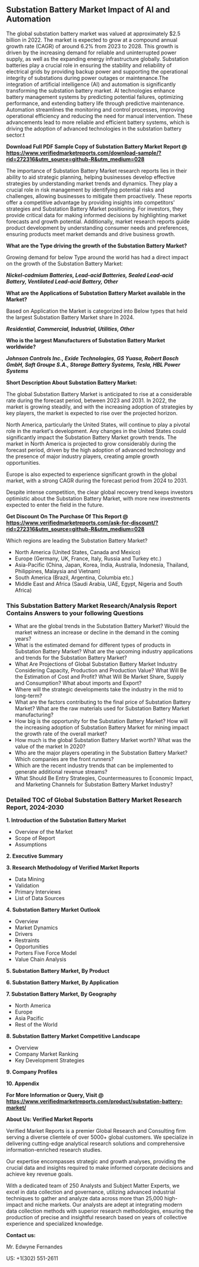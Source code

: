 <h2>Substation Battery Market Impact of AI and Automation</h2>The global substation battery market was valued at approximately $2.5 billion in 2022. The market is expected to grow at a compound annual growth rate (CAGR) of around 6.2% from 2023 to 2028. This growth is driven by the increasing demand for reliable and uninterrupted power supply, as well as the expanding energy infrastructure globally. Substation batteries play a crucial role in ensuring the stability and reliability of electrical grids by providing backup power and supporting the operational integrity of substations during power outages or maintenance.The integration of artificial intelligence (AI) and automation is significantly transforming the substation battery market. AI technologies enhance battery management systems by predicting potential failures, optimizing performance, and extending battery life through predictive maintenance. Automation streamlines the monitoring and control processes, improving operational efficiency and reducing the need for manual intervention. These advancements lead to more reliable and efficient battery systems, which is driving the adoption of advanced technologies in the substation battery sector.t</p><p id="" class=""><strong>Download Full PDF Sample Copy of Substation Battery Market Report @ <a href="https://www.verifiedmarketreports.com/download-sample/?rid=272316&utm_source=github-R&utm_medium=028" target="_blank">https://www.verifiedmarketreports.com/download-sample/?rid=272316&utm_source=github-R&utm_medium=028</a></strong></p><p>The importance of&nbsp;Substation Battery Market research reports lies in their ability to aid strategic planning, helping businesses develop effective strategies by understanding market trends and dynamics. They play a crucial role in risk management by identifying potential risks and challenges, allowing businesses to mitigate them proactively. These reports offer a competitive advantage by providing insights into competitors' strategies and Substation Battery Market positioning. For investors, they provide critical data for making informed decisions by highlighting market forecasts and growth potential. Additionally, market research reports guide product development by understanding consumer needs and preferences, ensuring products meet market demands and drive business growth.</p><p><strong>What are the&nbsp;Type driving the growth of the Substation Battery Market?</strong></p><p id="" class="">Growing demand for below Type around the world has had a direct impact on the growth of the Substation Battery Market:</p><em><strong>Nickel-cadmium Batteries, Lead-acid Batteries, Sealed Lead-acid Battery, Ventilated Lead-acid Battery, Other</strong></em></p><strong>What are the&nbsp;Applications&nbsp;of Substation Battery Market available in the Market?</strong></p><p id="" class="">Based on Application the Market is categorized into Below types that held the largest Substation Battery Market share In 2024.</p><em><strong>Residential, Commercial, Industrial, Utilities, Other</strong></em></p><strong>Who is the largest Manufacturers of Substation Battery Market worldwide?</strong></p><p><em><strong>Johnson Controls Inc., Exide Technologies, GS Yuasa, Robert Bosch GmbH, Saft Groupe S.A., Storage Battery Systems, Tesla, HBL Power Systems</strong></em></p><p id="" class=""><strong>Short Description About Substation Battery Market:</strong></p><p>The global Substation Battery Market is anticipated to rise at a considerable rate during the forecast period, between 2023 and 2031. In 2022, the market is growing steadily, and with the increasing adoption of strategies by key players, the market is expected to rise over the projected horizon.</p><p>North America, particularly the United States, will continue to play a pivotal role in the market's development. Any changes in the United States could significantly impact the Substation Battery Market growth trends. The market in North America is projected to grow considerably during the forecast period, driven by the high adoption of advanced technology and the presence of major industry players, creating ample growth opportunities.</p><p>Europe is also expected to experience significant growth in the global market, with a strong CAGR during the forecast period from 2024 to 2031.</p><p>Despite intense competition, the clear global recovery trend keeps investors optimistic about the Substation Battery Market, with more new investments expected to enter the field in the future.</p><p id="" class=""><strong>Get Discount On The Purchase Of This Report @ <a href="https://www.verifiedmarketreports.com/ask-for-discount/?rid=272316&utm_source=github-R&utm_medium=028" target="_blank">https://www.verifiedmarketreports.com/ask-for-discount/?rid=272316&utm_source=github-R&utm_medium=028</a></strong></p>Which regions are leading the Substation Battery Market?</p><ul><li>North America (United States, Canada and Mexico)</li><li>Europe (Germany, UK, France, Italy, Russia and Turkey etc.)</li><li>Asia-Pacific (China, Japan, Korea, India, Australia, Indonesia, Thailand, Philippines, Malaysia and Vietnam)</li><li>South America (Brazil, Argentina, Columbia etc.)</li><li>Middle East and Africa (Saudi Arabia, UAE, Egypt, Nigeria and South Africa)</li></ul><h3 id="" class="">This Substation Battery Market Research/Analysis Report Contains Answers to your following Questions</h3><ul><li>What are the global trends in the Substation Battery Market? Would the market witness an increase or decline in the demand in the coming years?</li><li>What is the estimated demand for different types of products in Substation Battery Market? What are the upcoming industry applications and trends for the Substation Battery Market?</li><li>What Are Projections of Global Substation Battery Market Industry Considering Capacity, Production and Production Value? What Will Be the Estimation of Cost and Profit? What Will Be Market Share, Supply and Consumption? What about imports and Export?</li><li>Where will the strategic developments take the industry in the mid to long-term?</li><li>What are the factors contributing to the final price of Substation Battery Market? What are the raw materials used for Substation Battery Market manufacturing?</li><li>How big is the opportunity for the Substation Battery Market? How will the increasing adoption of Substation Battery Market for mining impact the growth rate of the overall market?</li><li>How much is the global Substation Battery Market worth? What was the value of the market In 2020?</li><li>Who are the major players operating in the Substation Battery Market? Which companies are the front runners?</li><li>Which are the recent industry trends that can be implemented to generate additional revenue streams?</li><li>What Should Be Entry Strategies, Countermeasures to Economic Impact, and Marketing Channels for Substation Battery Market Industry?</li></ul><h3 id="" class="">Detailed TOC of Global Substation Battery Market Research Report, 2024-2030</h3><p id="" class=""><strong>1. Introduction of the Substation Battery Market</strong></p><ul><li>Overview of the Market</li><li>Scope of Report</li><li>Assumptions</li></ul><p id="" class=""><strong>2. Executive Summary</strong></p><p id="" class=""><strong>3. Research Methodology of Verified Market Reports</strong></p><ul><li>Data Mining</li><li>Validation</li><li>Primary Interviews</li><li>List of Data Sources</li></ul><p id="" class=""><strong>4. Substation Battery Market Outlook</strong></p><ul><li>Overview</li><li>Market Dynamics</li><li>Drivers</li><li>Restraints</li><li>Opportunities</li><li>Porters Five Force Model</li><li>Value Chain Analysis</li></ul><p id="" class=""><strong>5. Substation Battery Market, By Product</strong></p><p id="" class=""><strong>6. Substation Battery Market, By Application</strong></p><p id="" class=""><strong>7. Substation Battery Market, By Geography</strong></p><ul><li>North America</li><li>Europe</li><li>Asia Pacific</li><li>Rest of the World</li></ul><p id="" class=""><strong>8. Substation Battery Market Competitive Landscape</strong></p><ul><li>Overview</li><li>Company Market Ranking</li><li>Key Development Strategies</li></ul><p id="" class=""><strong>9. Company Profiles</strong></p><p id="" class=""><strong>10. Appendix</strong></p><p id="" class=""><strong>For More Information or Query, Visit @ <a href="https://www.verifiedmarketreports.com/product/substation-battery-market/" target="_blank">https://www.verifiedmarketreports.com/product/substation-battery-market/</a></strong></p><p id="" class=""><strong>About Us: Verified Market Reports</strong></p><p id="" class="">Verified Market Reports is a premier Global Research and Consulting firm serving a diverse clientele of over 5000+ global customers. We specialize in delivering cutting-edge analytical research solutions and comprehensive information-enriched research studies.</p><p id="" class="">Our expertise encompasses strategic and growth analyses, providing the crucial data and insights required to make informed corporate decisions and achieve key revenue goals.</p><p id="" class="">With a dedicated team of 250 Analysts and Subject Matter Experts, we excel in data collection and governance, utilizing advanced industrial techniques to gather and analyze data across more than 25,000 high-impact and niche markets. Our analysts are adept at integrating modern data collection methods with superior research methodologies, ensuring the production of precise and insightful research based on years of collective experience and specialized knowledge.</p><p id="" class=""><strong>Contact us:</strong></p><p id="" class="">Mr. Edwyne Fernandes</p><p id="" class="">US: +1(302) 551-2611</p>